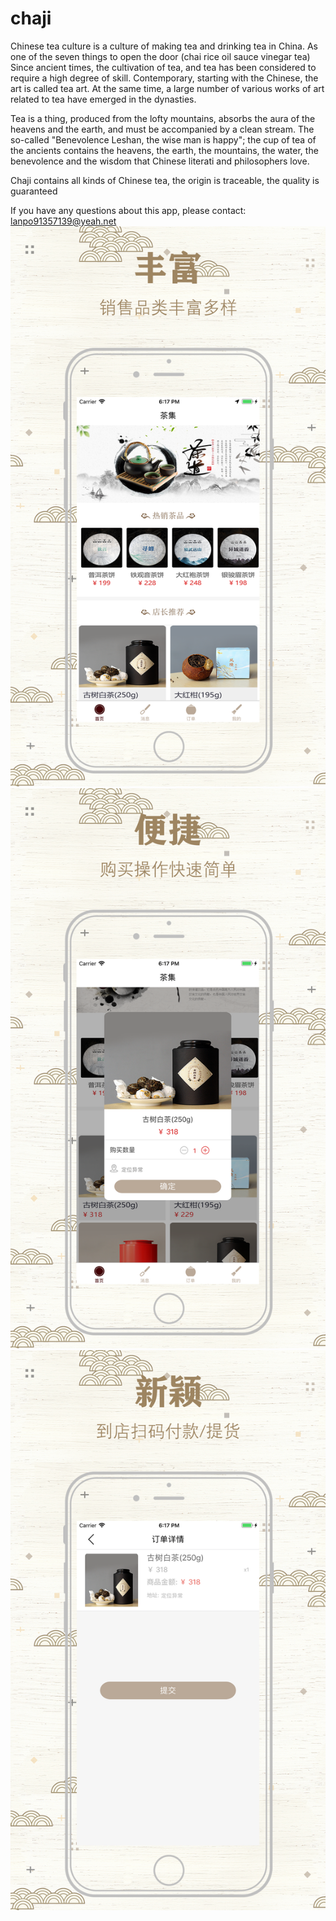 # chaji

Chinese tea culture is a culture of making tea and drinking tea in China. As one of the seven things to open the door (chai rice oil sauce vinegar tea)
Since ancient times, the cultivation of tea,  and tea has been considered to require a high degree of skill. Contemporary, starting with the Chinese, the art is called tea art. At the same time, a large number of various works of art related to tea have emerged in the dynasties.

Tea is a thing, produced from the lofty mountains, absorbs the aura of the heavens and the earth, and must be accompanied by a clean stream. The so-called "Benevolence Leshan, the wise man is happy"; the cup of tea of the ancients contains the heavens, the earth, the mountains, the water, the benevolence and the wisdom that Chinese literati and philosophers love.

Chaji contains all kinds of Chinese tea, the origin is traceable, the quality is guaranteed

If you have any questions about this app, please contact: lanpo91357139@yeah.net
![image](https://github.com/xianshijie/chaji/blob/master/images/画板%201.png)![image](https://github.com/xianshijie/chaji/blob/master/images/画板%202.png)![image](https://github.com/xianshijie/chaji/blob/master/images/画板%203.png)
